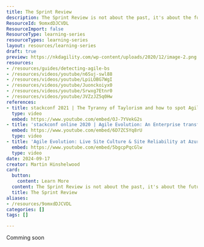 ```yaml
---
title: The Sprint Review
description: The Sprint Review is not about the past, it's about the future. Its purpose to bring the right people (stakeholders) up to speed on the current state (increment), so that we can make decisions about the future desired state (Product Backlog).
ResourceId: 9omxdDJCVDL
ResourceImport: false
ResourceType: learning-series
resourceTypes: learning-series
layout: resources/learning-series
draft: true
preview: https://nkdagility.com/wp-content/uploads/2020/12/image-2.png
resources:
- /resources/guides/detecting-agile-bs
- /resources/videos/youtube/n6Suj-swl88
- /resources/videos/youtube/LpiLOBG7WgI
- /resources/videos/youtube/Juonckoiyx0
- /resources/videos/youtube/Srwxg7Etnr0
- /resources/videos/youtube/JVZzJZ5q0Hw
references:
- title: stackconf 2021 | The Tyranny of Taylorism and how to spot Agile BS
  type: video
  embed: https://www.youtube.com/embed/OJ-7YVekG2s
- title: 'stackconf online 2020 | Agile Evolution: An Enterprise transformation that shows that you can too'
  embed: https://www.youtube.com/embed/6D7ZC5Yq8rU
  type: video
- title: 'Agile Evolution: Live Site Culture & Site Reliability at Azure DevOps'
  embed: https://www.youtube.com/embed/5bgcpPqcGlw
  type: video
date: 2024-09-17
creator: Martin Hinshelwood
card:
  button:
    content: Learn More
  content: The Sprint Review is not about the past, it's about the future. Its purpose to bring the right people (stakeholders) up to speed on the current state (ncrement), so that we can make decisions about the future desired state (Product Backlog).
  title: The Sprint Review
aliases:
- /resources/9omxdDJCVDL
categories: []
tags: []

---
```

Comming soon
